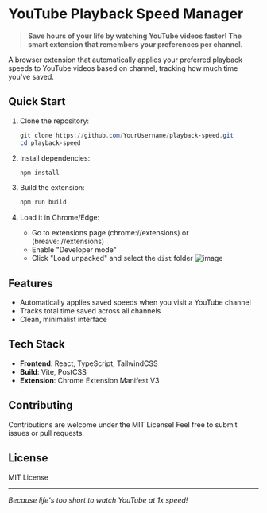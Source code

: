 # YouTube Playback Speed Manager

> **Save hours of your life by watching YouTube videos faster! The smart extension that remembers your preferences per channel.**

A browser extension that automatically applies your preferred playback speeds to YouTube videos based on channel, tracking how much time you've saved.

## Quick Start

1. Clone the repository:
   ```powershell
   git clone https://github.com/YourUsername/playback-speed.git
   cd playback-speed
   ```

2. Install dependencies:
   ```powershell
   npm install
   ```

3. Build the extension:
   ```powershell
   npm run build
   ```

4. Load it in Chrome/Edge:
   - Go to extensions page (chrome://extensions) or (breave:://extensions)
   - Enable "Developer mode"
   - Click "Load unpacked" and select the `dist` folder
 ![image](https://github.com/user-attachments/assets/cfb7861c-0ad6-4ae9-b11c-d5a16631e934)


## Features

- Automatically applies saved speeds when you visit a YouTube channel
- Tracks total time saved across all channels
- Clean, minimalist interface

## Tech Stack

- **Frontend**: React, TypeScript, TailwindCSS
- **Build**: Vite, PostCSS
- **Extension**: Chrome Extension Manifest V3

## Contributing

Contributions are welcome under the MIT License! Feel free to submit issues or pull requests.

## License

MIT License

---

_Because life's too short to watch YouTube at 1x speed!_
